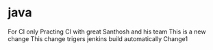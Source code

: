 # java
For CI only
Practing CI with great Santhosh and his team
This is a new change
This change trigers jenkins build automatically
Change1
